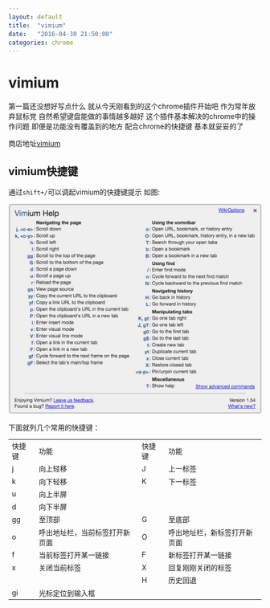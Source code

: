 ```yaml
---
layout: default
title:  "vimium"
date:   "2016-04-30 21:50:00"
categories: chrome
---
```


# vimium

第一篇还没想好写点什么 就从今天刚看到的这个chrome插件开始吧
作为常年放弃鼠标党 自然希望键盘能做的事情越多越好 这个插件基本解决的chrome中的操作问题 
即便是功能没有覆盖到的地方 配合chrome的快捷键 基本就妥妥的了

商店地址[vimium](https://chrome.google.com/webstore/detail/vimium/dbepggeogbaibhgnhhndojpepiihcmeb?utm_source=chrome-ntp-icon)

## vimium快捷键

通过`shift+/`可以调起vimium的快捷键提示 如图:

![key bindings](/images/vimium.png)


下面就列几个常用的快捷键：

<table>
   <tr>
      <td>快捷键</td>
      <td>功能</td>
      <td>快捷键</td>
      <td>功能</td>
   </tr>
   <tr>
      <td>j</td>
      <td>向上轻移</td>
      <td>J</td>
      <td>上一标签</td>
   </tr>
   <tr>
      <td>k</td>
      <td>向下轻移</td>
      <td>K</td>
      <td>下一标签</td>
   </tr>
   <tr>
      <td>u</td>
      <td>向上半屏</td>
      <td></td>
      <td></td>
   </tr>
   <tr>
      <td>d</td>
      <td>向下半屏</td>
      <td></td>
      <td></td>
   </tr>
   <tr>
      <td>gg</td>
      <td>至顶部</td>
      <td>G</td>
      <td>至底部</td>
   </tr>
   <tr>
      <td>o</td>
      <td>呼出地址栏，当前标签打开新页面</td>
      <td>O</td>
      <td>呼出地址栏，新标签打开新页面</td>
   </tr>
   <tr>
      <td>f</td>
      <td>当前标签打开某一链接</td>
      <td>F</td>
      <td>新标签打开某一链接</td>
   </tr>
   <tr>
      <td>x</td>
      <td>关闭当前标签</td>
      <td>X</td>
      <td>回复刚刚关闭的标签</td>
   </tr>
   <tr>
      <td></td>
      <td></td>
      <td>H</td>
      <td>历史回退</td>
   </tr>
   <tr>
      <td>gi</td>
      <td>光标定位到输入框</td>
      <td></td>
      <td></td>
   </tr>
</table>